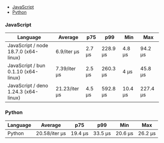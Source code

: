 <script src="https://cdn.jsdelivr.net/npm/apexcharts"></script>
- [JavaScript](#nanoid-javascript)
- [Python](#nanoid-python)

### <a name="nanoid-javascript">JavaScript</a>

| Language                             | Average       | p75    | p99      | Min     | Max      |
| ------------------------------------ | ------------- | ------ | -------- | ------- | -------- |
| JavaScript / node 18.7.0 (x64-linux) | 6.9/iter µs   | 2.7 µs | 228.9 µs | 4.8 µs  | 94.2 µs  |
| JavaScript / bun 0.1.10 (x64-linux)  | 7.39/iter µs  | 2.5 µs | 260.3 µs | 4 µs    | 45.8 µs  |
| JavaScript / deno 1.24.3 (x64-linux) | 21.23/iter µs | 4.5 µs | 592.8 µs | 10.4 µs | 227.4 µs |


<div id="chart-36"></div>
<script>
new ApexCharts(document.querySelector('#chart-36'), {"chart":{"height":320,"type":"bar","toolbar":{"show":true},"animations":{"enabled":true}},"series":[{"name":"nanoid","data":[{"x":"JavaScript / deno 1.24.3 (x64-linux)","y":21226.82},{"x":"JavaScript / bun 0.1.10 (x64-linux)","y":7389.94},{"x":"JavaScript / node 18.7.0 (x64-linux)","y":6898.95}]}],"stroke":{"width":1,"curve":"straight"},"legend":{"show":false},"xaxis":{"type":"category","labels":{"show":true},"tooltip":{"enabled":false}},"plotOptions":{"bar":{"distributed":true}}}).render()
</script>

### <a name="nanoid-python">Python</a>

| Language | Average       | p75     | p99     | Min     | Max     |
| -------- | ------------- | ------- | ------- | ------- | ------- |
| Python   | 20.58/iter µs | 19.4 µs | 33.5 µs | 20.6 µs | 26.2 µs |


<div id="chart-37"></div>
<script>
new ApexCharts(document.querySelector('#chart-37'), {"chart":{"height":320,"type":"bar","toolbar":{"show":true},"animations":{"enabled":true}},"series":[{"name":"nanoid","data":[{"x":"Python","y":20583.85}]}],"stroke":{"width":1,"curve":"straight"},"legend":{"show":false},"xaxis":{"type":"category","labels":{"show":true},"tooltip":{"enabled":false}},"plotOptions":{"bar":{"distributed":true}}}).render()
</script>

